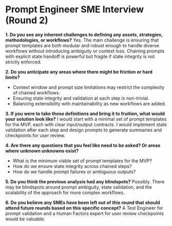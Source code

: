 # Prompt Engineer SME Interview (Round 2)

**1. Do you see any inherent challenges to defining any assets, strategies, methodologies, or workflows?**
Yes. The main challenge is ensuring that prompt templates are both modular and robust enough to handle diverse workflows without introducing ambiguity or context loss. Chaining prompts with explicit state handoff is powerful but fragile if state integrity is not strictly enforced.

**2. Do you anticipate any areas where there might be friction or hard limits?**
- Context window and prompt size limitations may restrict the complexity of chained workflows.
- Ensuring state integrity and validation at each step is non-trivial.
- Balancing extensibility with maintainability as new workflows are added.

**3. If you were to take these definitions and bring it to fruition, what would your solution look like?**
I would start with a minimal set of prompt templates for the MVP, each with clear input/output contracts. I would implement state validation after each step and design prompts to generate summaries and checkpoints for user review.

**4. Are there any questions that you feel like need to be asked? Or areas where unknown unknowns exist?**
- What is the minimum viable set of prompt templates for the MVP?
- How do we ensure state integrity across chained steps?
- How do we handle prompt failures or ambiguous outputs?

**5. Do you think the previous analysis had any blindspots?**
Possibly. There may be blindspots around prompt ambiguity, state validation, and the scalability of the approach for more complex workflows.

**6. Do you believe any SMEs have been left out of this round that should attend future rounds based on this specific concept?**
A Test Engineer for prompt validation and a Human Factors expert for user review checkpoints would be valuable. 